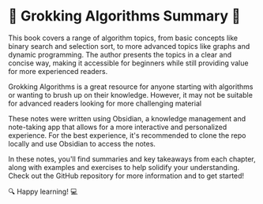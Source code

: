 # 📖 Grokking Algorithms Summary 🤖

This book covers a range of algorithm topics, from basic concepts like binary search and selection sort, to more advanced topics like graphs and dynamic programming. The author presents the topics in a clear and concise way, making it accessible for beginners while still providing value for more experienced readers.

Grokking Algorithms is a great resource for anyone starting with algorithms or wanting to brush up on their knowledge. However, it may not be suitable for advanced readers looking for more challenging material

These notes were written using Obsidian, a knowledge management and note-taking app that allows for a more interactive and personalized experience. For the best experience, it's recommended to clone the repo locally and use Obsidian to access the notes.

In these notes, you'll find summaries and key takeaways from each chapter, along with examples and exercises to help solidify your understanding. Check out the GitHub repository for more information and to get started!

🔍 Happy learning! 💻
